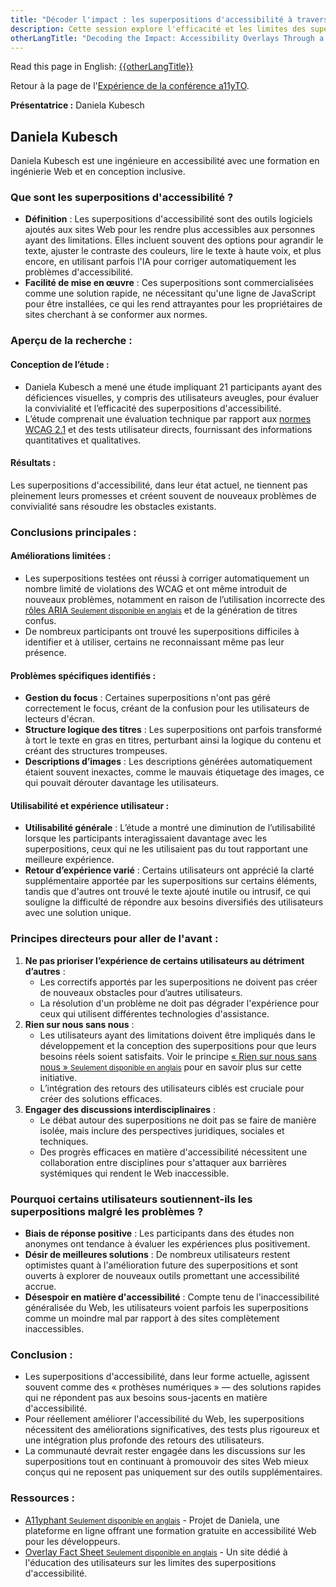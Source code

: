 ```yaml
---
title: "Décoder l'impact : les superpositions d'accessibilité à travers une lentille scientifique"
description: Cette session explore l'efficacité et les limites des superpositions d'accessibilité, avec des perspectives issues de recherches académiques récentes et d'évaluations techniques.
otherLangTitle: "Decoding the Impact: Accessibility Overlays Through a Scientific Lens"
---
```


<p lang="en">Read this page in English: <a hreflang="en" href="/a11yto/{{otherLangTitle | slugify }}">{{otherLangTitle}}</a></p>

Retour à la page de l'[Expérience de la conférence a11yTO](/fr/a11yto/).

**Présentatrice :** Daniela Kubesch

## Daniela Kubesch

Daniela Kubesch est une ingénieure en accessibilité avec une formation en ingénierie Web et en conception inclusive.

### Que sont les superpositions d'accessibilité ?

- **Définition** : Les superpositions d'accessibilité sont des outils logiciels ajoutés aux sites Web pour les rendre plus accessibles aux personnes ayant des limitations. Elles incluent souvent des options pour agrandir le texte, ajuster le contraste des couleurs, lire le texte à haute voix, et plus encore, en utilisant parfois l'IA pour corriger automatiquement les problèmes d'accessibilité.
- **Facilité de mise en œuvre** : Ces superpositions sont commercialisées comme une solution rapide, ne nécessitant qu'une ligne de JavaScript pour être installées, ce qui les rend attrayantes pour les propriétaires de sites cherchant à se conformer aux normes.

### Aperçu de la recherche :

#### Conception de l’étude :

- Daniela Kubesch a mené une étude impliquant 21 participants ayant des déficiences visuelles, y compris des utilisateurs aveugles, pour évaluer la convivialité et l’efficacité des superpositions d'accessibilité.
- L’étude comprenait une évaluation technique par rapport aux [normes WCAG 2.1](https://www.w3.org/Translations/WCAG21-fr/) et des tests utilisateur directs, fournissant des informations quantitatives et qualitatives.

#### Résultats :

Les superpositions d'accessibilité, dans leur état actuel, ne tiennent pas pleinement leurs promesses et créent souvent de nouveaux problèmes de convivialité sans résoudre les obstacles existants.

### Conclusions principales :

#### Améliorations limitées :

- Les superpositions testées ont réussi à corriger automatiquement un nombre limité de violations des WCAG et ont même introduit de nouveaux problèmes, notamment en raison de l’utilisation incorrecte des [rôles ARIA <small>Seulement disponible en anglais</small>](https://www.w3.org/TR/wai-aria-1.1/) et de la génération de titres confus.
- De nombreux participants ont trouvé les superpositions difficiles à identifier et à utiliser, certains ne reconnaissant même pas leur présence.

#### Problèmes spécifiques identifiés :

- **Gestion du focus** : Certaines superpositions n'ont pas géré correctement le focus, créant de la confusion pour les utilisateurs de lecteurs d'écran.
- **Structure logique des titres** : Les superpositions ont parfois transformé à tort le texte en gras en titres, perturbant ainsi la logique du contenu et créant des structures trompeuses.
- **Descriptions d’images** : Les descriptions générées automatiquement étaient souvent inexactes, comme le mauvais étiquetage des images, ce qui pouvait dérouter davantage les utilisateurs.

#### Utilisabilité et expérience utilisateur :

- **Utilisabilité générale** : L’étude a montré une diminution de l’utilisabilité lorsque les participants interagissaient davantage avec les superpositions, ceux qui ne les utilisaient pas du tout rapportant une meilleure expérience.
- **Retour d’expérience varié** : Certains utilisateurs ont apprécié la clarté supplémentaire apportée par les superpositions sur certains éléments, tandis que d'autres ont trouvé le texte ajouté inutile ou intrusif, ce qui souligne la difficulté de répondre aux besoins diversifiés des utilisateurs avec une solution unique.

### Principes directeurs pour aller de l'avant :

1. **Ne pas prioriser l’expérience de certains utilisateurs au détriment d’autres** :
   - Les correctifs apportés par les superpositions ne doivent pas créer de nouveaux obstacles pour d’autres utilisateurs.
   - La résolution d'un problème ne doit pas dégrader l'expérience pour ceux qui utilisent différentes technologies d'assistance.
2. **Rien sur nous sans nous** :
   - Les utilisateurs ayant des limitations doivent être impliqués dans le développement et la conception des superpositions pour que leurs besoins réels soient satisfaits. Voir le principe [« Rien sur nous sans nous » <small>Seulement disponible en anglais</small>](https://en.wikipedia.org/wiki/Nothing_About_Us_Without_Us) pour en savoir plus sur cette initiative.
   - L’intégration des retours des utilisateurs ciblés est cruciale pour créer des solutions efficaces.
3. **Engager des discussions interdisciplinaires** :
   - Le débat autour des superpositions ne doit pas se faire de manière isolée, mais inclure des perspectives juridiques, sociales et techniques.
   - Des progrès efficaces en matière d'accessibilité nécessitent une collaboration entre disciplines pour s'attaquer aux barrières systémiques qui rendent le Web inaccessible.

### Pourquoi certains utilisateurs soutiennent-ils les superpositions malgré les problèmes ?

- **Biais de réponse positive** : Les participants dans des études non anonymes ont tendance à évaluer les expériences plus positivement.
- **Désir de meilleures solutions** : De nombreux utilisateurs restent optimistes quant à l'amélioration future des superpositions et sont ouverts à explorer de nouveaux outils promettant une accessibilité accrue.
- **Désespoir en matière d'accessibilité** : Compte tenu de l'inaccessibilité généralisée du Web, les utilisateurs voient parfois les superpositions comme un moindre mal par rapport à des sites complètement inaccessibles.

### Conclusion :

- Les superpositions d'accessibilité, dans leur forme actuelle, agissent souvent comme des « prothèses numériques » — des solutions rapides qui ne répondent pas aux besoins sous-jacents en matière d'accessibilité.
- Pour réellement améliorer l'accessibilité du Web, les superpositions nécessitent des améliorations significatives, des tests plus rigoureux et une intégration plus profonde des retours des utilisateurs.
- La communauté devrait rester engagée dans les discussions sur les superpositions tout en continuant à promouvoir des sites Web mieux conçus qui ne reposent pas uniquement sur des outils supplémentaires.

### Ressources :

- [A11yphant <small>Seulement disponible en anglais</small>](https://a11yphant.com) - Projet de Daniela, une plateforme en ligne offrant une formation gratuite en accessibilité Web pour les développeurs.
- [Overlay Fact Sheet <small>Seulement disponible en anglais</small>](https://overlayfactsheet.com/en/) - Un site dédié à l'éducation des utilisateurs sur les limites des superpositions d'accessibilité.
